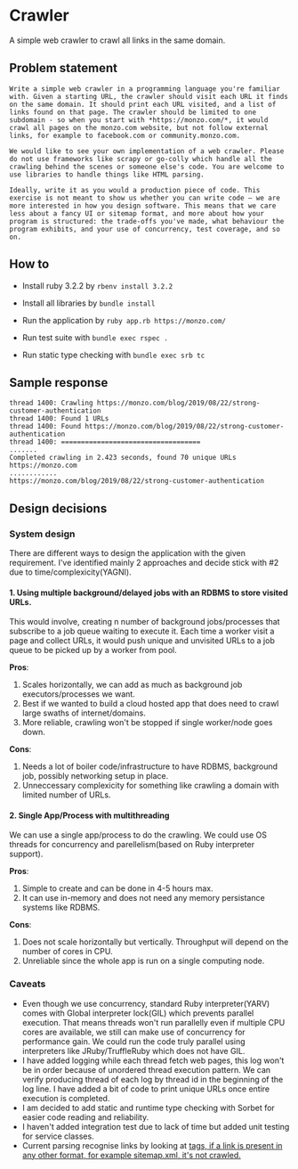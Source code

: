 # Crawler
A simple web crawler to crawl all links in the same domain.
## Problem statement
```
Write a simple web crawler in a programming language you're familiar with. Given a starting URL, the crawler should visit each URL it finds on the same domain. It should print each URL visited, and a list of links found on that page. The crawler should be limited to one subdomain - so when you start with *https://monzo.com/*, it would crawl all pages on the monzo.com website, but not follow external links, for example to facebook.com or community.monzo.com.

We would like to see your own implementation of a web crawler. Please do not use frameworks like scrapy or go-colly which handle all the crawling behind the scenes or someone else's code. You are welcome to use libraries to handle things like HTML parsing.

Ideally, write it as you would a production piece of code. This exercise is not meant to show us whether you can write code – we are more interested in how you design software. This means that we care less about a fancy UI or sitemap format, and more about how your program is structured: the trade-offs you've made, what behaviour the program exhibits, and your use of concurrency, test coverage, and so on.
```

## How to

- Install ruby 3.2.2 by `rbenv install 3.2.2`

- Install all libraries by `bundle install`

- Run the application by `ruby app.rb https://monzo.com/`

- Run test suite with `bundle exec rspec .`

- Run static type checking with `bundle exec srb tc`

## Sample response

```
thread 1400: Crawling https://monzo.com/blog/2019/08/22/strong-customer-authentication
thread 1400: Found 1 URLs
thread 1400: Found https://monzo.com/blog/2019/08/22/strong-customer-authentication
thread 1400: ===================================
.......
Completed crawling in 2.423 seconds, found 70 unique URLs
https://monzo.com
............
https://monzo.com/blog/2019/08/22/strong-customer-authentication
```

## Design decisions

### System design
There are different ways to design the application with the given requirement.
I've identified mainly 2 approaches and decide stick with #2 due to time/complexicity(YAGNI).
#### 1. Using multiple background/delayed jobs with an RDBMS to store visited URLs.
This would involve, creating n number of background jobs/processes that subscribe to a job queue waiting to execute it.
Each time a worker visit a page and collect URLs, it would push unique and unvisited URLs to a job queue to be picked
up by a worker from pool.

**Pros**:
1. Scales horizontally, we can add as much as background job executors/processes we want.
2. Best if we wanted to build a cloud hosted app that does need to crawl large swaths of internet/domains.
3. More reliable, crawling won't be stopped if single worker/node goes down.

**Cons**:
1. Needs a lot of boiler code/infrastructure to have RDBMS, background job, possibly networking setup in place.
2. Unneccessary complexicity for something like crawling a domain with limited number of URLs.

#### 2. Single App/Process with multithreading
We can use a single app/process to do the crawling. We could use OS threads for concurrency and parellelism(based on Ruby interpreter support).

**Pros**:
1. Simple to create and can be done in 4-5 hours max.
2. It can use in-memory and does not need any memory persistance systems like RDBMS.

**Cons**:
1. Does not scale horizontally but vertically. Throughput will depend on the number of cores in CPU.
2. Unreliable since the whole app is run on a single computing node.

### Caveats

- Even though we use concurrency, standard Ruby interpreter(YARV) comes with Global interpreter lock(GIL) which prevents parallel execution. That means threads won't run parallelly even if multiple CPU cores are available, we still can make use of concurrency for performance gain. We could run the code truly parallel using interpreters like JRuby/TruffleRuby which does not have GIL.
- I have added logging while each thread fetch web pages, this log won't be in order because of unordered thread execution pattern. We can verify producing thread of each log by thread id in the beginning of the log line. I have added a bit of code to print unique URLs once entire execution is completed.
- I am decided to add static and runtime type checking with Sorbet for easier code reading and reliability.
- I haven't added integration test due to lack of time but added unit testing for service classes.
- Current parsing recognise links by looking at <a href> tags, if a link is present in any other format, for example sitemap.xml, it's not crawled.
